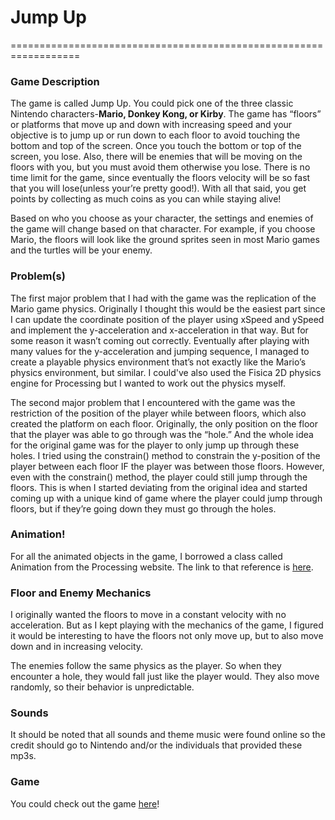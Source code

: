 # Jump Up 
==================================================================

### Game Description
The game is called Jump Up. You could pick one of the three classic Nintendo characters-<strong>Mario, Donkey Kong, or Kirby</strong>. The game has “floors” or platforms that move up and down with increasing speed and your objective is to jump up or run down to each floor to avoid touching the bottom and top of the screen. Once you touch the bottom or top of the screen, you lose. Also, there will be enemies that will be moving on the floors with you, but you must avoid them otherwise you lose. There is no time limit for the game, since eventually the floors velocity will be so fast that you will lose(unless your’re pretty good!). With all that said, you get points by collecting as much coins as you can while staying alive!

Based on who you choose as your character, the settings and enemies of the game will change based on that character. For example, if you choose Mario, the floors will look like the ground sprites seen in most Mario games and the turtles will be your enemy.


### Problem(s)
The first major problem that I had with the game was the replication of the Mario game physics. Originally I thought this would be the easiest part since I can update the coordinate position of the player using xSpeed and ySpeed and implement the y-acceleration and x-acceleration in that way. But for some reason it wasn’t coming out correctly. Eventually after playing with many values for the y-acceleration and jumping sequence, I managed to create a playable physics environment that’s not exactly like the Mario’s physics environment, but similar. I could've also used the Fisica 2D physics engine for Processing but I wanted to work out the physics myself.

The second major problem that I encountered with the game was the restriction of the position of the player while between floors, which also created the platform on each floor. Originally, the only position on the floor that the player was able to go through was the “hole.” And the whole idea for the original game was for the player to only jump up through these holes. I tried using the constrain() method to constrain the y-position of the player between each floor IF the player was between those floors. However, even with the constrain() method, the player could still jump through the floors. This is when I started deviating from the original idea and started coming up with a unique kind of game where the player could jump through floors, but if they’re going down they must go through the holes.

### Animation!
For all the animated objects in the game, I borrowed a class called Animation from the Processing website. The link to that reference is [here](https://processing.org/examples/animatedsprite.html). 



### Floor and Enemy Mechanics
I originally wanted the floors to move in a constant velocity with no acceleration. But as I kept playing with the mechanics of the game, I figured it would be interesting to have the floors not only move up, but to also move down and in increasing velocity.

The enemies follow the same physics as the player. So when they encounter a hole, they would fall just like the player would. They also move randomly, so their behavior is unpredictable. 

### Sounds
It should be noted that all sounds and theme music were found online so the credit should go to Nintendo and/or the individuals that provided these mp3s.

### Game
You could check out the game [here](http://chrisjimenez.github.io/JumpUp/)!

